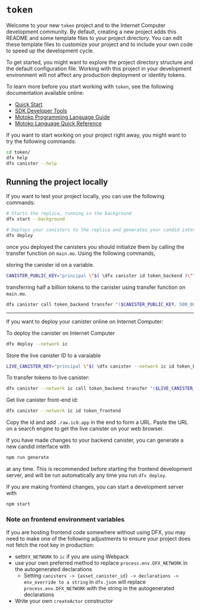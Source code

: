 # `token`

Welcome to your new `token` project and to the Internet Computer development community. By default, creating a new project adds this README and some template files to your project directory. You can edit these template files to customize your project and to include your own code to speed up the development cycle.

To get started, you might want to explore the project directory structure and the default configuration file. Working with this project in your development environment will not affect any production deployment or identity tokens.

To learn more before you start working with `token`, see the following documentation available online:

- [Quick Start](https://internetcomputer.org/docs/current/developer-docs/setup/deploy-locally)
- [SDK Developer Tools](https://internetcomputer.org/docs/current/developer-docs/setup/install)
- [Motoko Programming Language Guide](https://internetcomputer.org/docs/current/motoko/main/motoko)
- [Motoko Language Quick Reference](https://internetcomputer.org/docs/current/motoko/main/language-manual)

If you want to start working on your project right away, you might want to try the following commands:

```bash
cd token/
dfx help
dfx canister --help
```

## Running the project locally

If you want to test your project locally, you can use the following commands:

```bash
# Starts the replica, running in the background
dfx start --background

# Deploys your canisters to the replica and generates your candid interface
dfx deploy
```
once you deployed the canisters you should initialize them by calling the transfer function on `main.mo`. Using the following commands,

storing the canister id on a variable.

```bash
CANISTER_PUBLIC_KEY="principal \"$( \dfx canister id token_backend )\""
```

transferring half a billion tokens to the canister using transfer function on `main.mo`.

```bash
dfx canister call token_backend transfer "($CANISTER_PUBLIC_KEY, 500_000_000)"
```

---------------------------------------------------------------------------------------------------------------------------------------------


If you want to deploy your canister online on Internet Computer:

To deploy the canister on Internet Computer
```bash
dfx deploy --network ic
```

Store the live canister ID to a varaiable

```bash
LIVE_CANISTER_KEY="principal \"$( \dfx canister --network ic id token_backend )\""
```

To transfer tokens to live canister:

```bash
dfx canister --network ic call token_backend transfer "($LIVE_CANISTER_KEY, 500_000_000)"
```

Get live canister front-end id:

```bash
dfx canister --network ic id token_frontend
```

Copy the id and add `.raw.ic0.app` in the end to form a URL. Paste the URL on a search engine to get the live canister on your web browser.


If you have made changes to your backend canister, you can generate a new candid interface with 

```bash
npm run generate
```

at any time. This is recommended before starting the frontend development server, and will be run automatically any time you run `dfx deploy`.

If you are making frontend changes, you can start a development server with

```bash
npm start
```

### Note on frontend environment variables

If you are hosting frontend code somewhere without using DFX, you may need to make one of the following adjustments to ensure your project does not fetch the root key in production:

- set`DFX_NETWORK` to `ic` if you are using Webpack
- use your own preferred method to replace `process.env.DFX_NETWORK` in the autogenerated declarations
  - Setting `canisters -> {asset_canister_id} -> declarations -> env_override to a string` in `dfx.json` will replace `process.env.DFX_NETWORK` with the string in the autogenerated declarations
- Write your own `createActor` constructor
